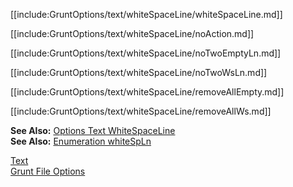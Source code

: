 [[include:GruntOptions/text/whiteSpaceLine/whiteSpaceLine.md]]

[[include:GruntOptions/text/whiteSpaceLine/noAction.md]]

[[include:GruntOptions/text/whiteSpaceLine/noTwoEmptyLn.md]]

[[include:GruntOptions/text/whiteSpaceLine/noTwoWsLn.md]]

[[include:GruntOptions/text/whiteSpaceLine/removeAllEmpty.md]]

[[include:GruntOptions/text/whiteSpaceLine/removeAllWs.md]]

**See Also:** [Options Text WhiteSpaceLine](/grunt-build-include/pages/Docs/Options/text/whiteSpaceLine/index.html)  
**See Also:** [Enumeration whiteSpLn](/grunt-build-include/enums/enums.whitespln.html)

[Text](../index.html)  
[Grunt File Options](../../index.html)